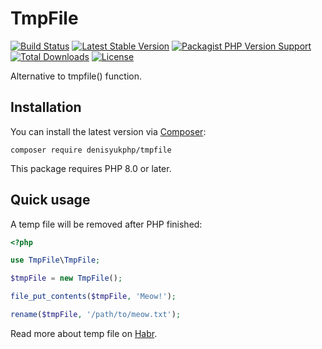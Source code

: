 # TmpFile

[![Build Status](https://img.shields.io/github/workflow/status/denisyukphp/tmpfile/build/master?style=plastic)](https://github.com/denisyukphp/tmpfile/actions/workflows/ci.yml)
[![Latest Stable Version](https://img.shields.io/packagist/v/denisyukphp/tmpfile?style=plastic)](https://packagist.org/packages/denisyukphp/tmpfile)
[![Packagist PHP Version Support](https://img.shields.io/packagist/php-v/denisyukphp/tmpfile?style=plastic&color=8892BF)](https://packagist.org/packages/denisyukphp/tmpfile)
[![Total Downloads](https://img.shields.io/packagist/dt/denisyukphp/tmpfile?style=plastic)](https://packagist.org/packages/denisyukphp/tmpfile)
[![License](https://img.shields.io/packagist/l/denisyukphp/tmpfile?style=plastic&color=428F7E)](https://packagist.org/packages/denisyukphp/tmpfile)

Alternative to tmpfile() function.

## Installation

You can install the latest version via [Composer](https://getcomposer.org/):

```text
composer require denisyukphp/tmpfile
```

This package requires PHP 8.0 or later.

## Quick usage

A temp file will be removed after PHP finished:

```php
<?php

use TmpFile\TmpFile;

$tmpFile = new TmpFile();

file_put_contents($tmpFile, 'Meow!');

rename($tmpFile, '/path/to/meow.txt');
```

Read more about temp file on [Habr](https://habr.com/ru/post/320078/).
